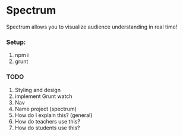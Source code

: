 Spectrum
======
Spectrum allows you to visualize audience understanding in real time!

### Setup:  
1. npm i  
2. grunt  

### TODO  
1. Styling and design
2. implement Grunt watch
3. Nav
5. Name project (spectrum)
6. How do I explain this? (general)
7. How do teachers use this?
7. How do students use this?
